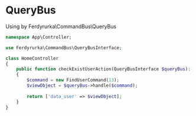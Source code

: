 # QueryBus

Using by Ferdyrurka\CommandBus\QueryBus

```php
namespace App\Controller;

use Ferdyrurka\CommandBus\QueryBusInterface;

class HomeController
{
    public function checkExistUserAction(QueryBusInterface $queryBus): array 
    {
        $command = new FindUserCommand(13);
        $viewObject = $queryBus->handle($command);
        
        return ['data_user' => $viewObject];
    }
}
```